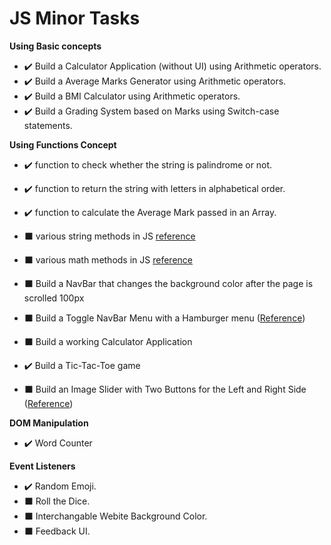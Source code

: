 # JS Minor Tasks

**Using Basic concepts**
- ✔️ Build a Calculator Application (without UI) using Arithmetic operators.
- ✔️ Build a Average Marks Generator using Arithmetic operators.
- ✔️ Build a BMI Calculator using Arithmetic operators.
- ✔️ Build a Grading System based on Marks using Switch-case statements.

**Using Functions Concept**
- ✔️ function to check whether the string is palindrome or not.
- ✔️ function to return the string with letters in alphabetical order.
- ✔️ function to calculate the Average Mark passed in an Array.
- ⬛ various string methods in JS <a href="www.programiz.com/javascript/string">reference</a>
- ⬛ various math methods in JS <a href="www.programiz.com/javascript/math">reference</a>

  
- ⬛ Build a NavBar that changes the background color after the page is scrolled 100px
- ⬛ Build a Toggle NavBar Menu with a Hamburger menu (<a href="https://www.w3schools.com/howto/howto_js_mobile_navbar.asp">Reference</a>)
- ⬛ Build a working Calculator Application
- ✔️ Build a Tic-Tac-Toe game
- ⬛ Build an Image Slider with Two Buttons for the Left and Right Side (<a href="https://www.w3schools.com/howto/howto_js_slideshow.asp">Reference</a>)

**DOM Manipulation**
- ✔️ Word Counter


**Event Listeners**
- ✔️ Random Emoji.
- ⬛ Roll the Dice.
- ⬛ Interchangable Webite Background Color.
- ⬛ Feedback UI.

